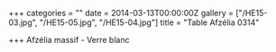 +++
categories = ""
date = 2014-03-13T00:00:00Z
gallery = ["/HE15-03.jpg", "/HE15-05.jpg", "/HE15-04.jpg"]
title = "Table Afzélia 0314"

+++
Afzélia massif - Verre blanc